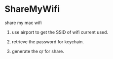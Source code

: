# ShareMyWifi

share my mac wifi

1. use airport to get the SSID of wifi current used.

2. retrieve the password for keychain.

3. generate the qr for share.
